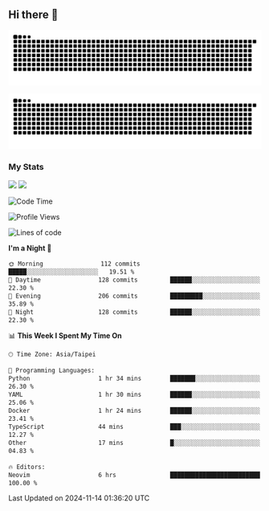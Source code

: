 ## Hi there 👋

<div align="center">

![GitHub Snake Light](https://raw.githubusercontent.com/CSY54/CSY54/snake/github-snake.svg#gh-light-mode-only)

![GitHub Snake dark](https://raw.githubusercontent.com/CSY54/CSY54/snake/github-snake-dark.svg#gh-dark-mode-only)

</div>

### My Stats

<picture>
  <source
    srcset="https://github-readme-stats.vercel.app/api?username=CSY54&show_icons=true&hide_border=true&hide_rank=true&bg_color=eff1f5&text_color=4c4f69&icon_color=8839ef&title_color=179299"
    media="(prefers-color-scheme: light)"
    height="195"
  />
  <img
    src="https://github-readme-stats.vercel.app/api?username=CSY54&show_icons=true&hide_border=true&hide_rank=true&bg_color=1e1e2e&text_color=cdd6f4&icon_color=cba6f7&title_color=94e2d5"
    height="195"
  />
</picture>
<picture>
  <source
    srcset="https://github-readme-stats.vercel.app/api/top-langs/?username=CSY54&layout=compact&hide_border=true&card_width=445&bg_color=eff1f5&text_color=4c4f69&icon_color=8839ef&title_color=179299"
    media="(prefers-color-scheme: light)"
    height="195"
  />
  <img
    src="https://github-readme-stats.vercel.app/api/top-langs/?username=CSY54&layout=compact&hide_border=true&card_width=445&bg_color=1e1e2e&text_color=cdd6f4&icon_color=cba6f7&title_color=94e2d5"
    height="195"
  />
</picture>

<!--START_SECTION:waka-->
![Code Time](http://img.shields.io/badge/Code%20Time-2%2C302%20hrs%2053%20mins-blue)

![Profile Views](http://img.shields.io/badge/Profile%20Views-0-blue)

![Lines of code](https://img.shields.io/badge/From%20Hello%20World%20I%27ve%20Written-462.1%20thousand%20lines%20of%20code-blue)

**I'm a Night 🦉** 

```text
🌞 Morning                112 commits         █████░░░░░░░░░░░░░░░░░░░░   19.51 % 
🌆 Daytime                128 commits         ██████░░░░░░░░░░░░░░░░░░░   22.30 % 
🌃 Evening                206 commits         █████████░░░░░░░░░░░░░░░░   35.89 % 
🌙 Night                  128 commits         ██████░░░░░░░░░░░░░░░░░░░   22.30 % 
```


📊 **This Week I Spent My Time On** 

```text
🕑︎ Time Zone: Asia/Taipei

💬 Programming Languages: 
Python                   1 hr 34 mins        ███████░░░░░░░░░░░░░░░░░░   26.30 % 
YAML                     1 hr 30 mins        ██████░░░░░░░░░░░░░░░░░░░   25.06 % 
Docker                   1 hr 24 mins        ██████░░░░░░░░░░░░░░░░░░░   23.41 % 
TypeScript               44 mins             ███░░░░░░░░░░░░░░░░░░░░░░   12.27 % 
Other                    17 mins             █░░░░░░░░░░░░░░░░░░░░░░░░   04.83 % 

🔥 Editors: 
Neovim                   6 hrs               █████████████████████████   100.00 % 
```


 Last Updated on 2024-11-14 01:36:20 UTC
<!--END_SECTION:waka-->

<!--
**CSY54/CSY54** is a ✨ _special_ ✨ repository because its `README.md` (this file) appears on your GitHub profile.

Here are some ideas to get you started:

- 🔭 I’m currently working on ...
- 🌱 I’m currently learning ...
- 👯 I’m looking to collaborate on ...
- 🤔 I’m looking for help with ...
- 💬 Ask me about ...
- 📫 How to reach me: ...
- 😄 Pronouns: ...
- ⚡ Fun fact: ...
-->

